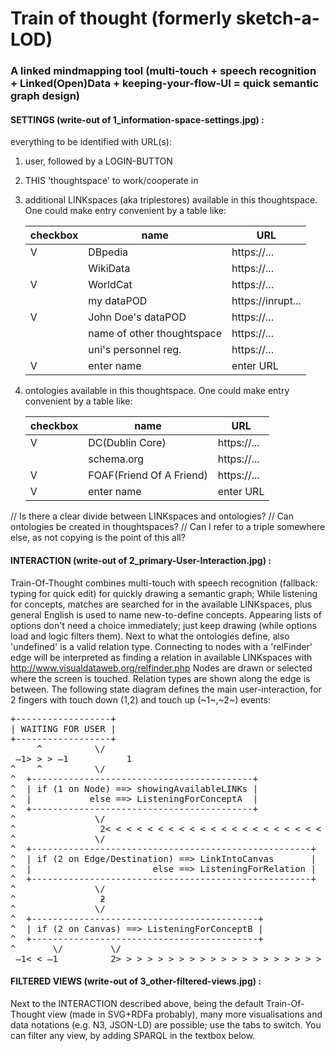 # Train of thought (formerly sketch-a-LOD)

### A linked mindmapping tool (multi-touch + speech recognition + Linked(Open)Data + keeping-your-flow-UI = quick semantic graph design)

#### SETTINGS (write-out of 1_information-space-settings.jpg) :

everything to be identified with URL(s):
1. user, followed by a LOGIN-BUTTON
2. THIS 'thoughtspace' to work/cooperate in
3. additional LINKspaces (aka triplestores) available in this thoughtspace. One could make entry convenient by a table like:

   |checkbox|name                      |URL              |
   |--------|--------------------------|-----------------|
   |      V |DBpedia                   |https://...      |
   |        |WikiData                  |https://...      |
   |      V |WorldCat                  |https://...      |
   |        |my dataPOD                |https://inrupt...|
   |      V |John Doe's dataPOD        |https://...      |
   |        |name of other thoughtspace|https://...      |
   |        |uni's personnel reg.      |https://...      |
   |      V | enter name               | enter URL       |

4. ontologies available in this thoughtspace. One could make entry convenient by a table like:

   |checkbox|name                    |URL        |
   |--------|------------------------|-----------|
   |      V |DC(Dublin Core)         |https://...|
   |        |schema.org              |https://...|
   |      V |FOAF(Friend Of A Friend)|https://...|
   |      V | enter name             | enter URL |

// Is there a clear divide between LINKspaces and ontologies?
// Can ontologies be created in thoughtspaces?
// Can I refer to a triple somewhere else, as not copying is the point of this all?


#### INTERACTION (write-out of 2_primary-User-Interaction.jpg) :
Train-Of-Thought combines multi-touch with speech recognition (fallback: typing for quick edit) for quickly drawing a semantic graph;
While listening for concepts, matches are searched for in the available LINKspaces, plus general English is used to name new-to-define concepts. Appearing lists of options don't need a choice immediately; just keep drawing (while options load and logic filters them).
Next to what the ontologies define, also 'undefined' is a valid relation type. Connecting to nodes with a 'relFinder' edge will be interpreted as finding a relation in available LINKspaces with http://www.visualdataweb.org/relfinder.php
Nodes are drawn or selected where the screen is touched.
Relation types are shown along the edge is between.
The following state diagram defines the main user-interaction, for 2 fingers with touch down (1,2) and touch up (~1~,~2~) events:

<pre>
+------------------+
| WAITING FOR USER | 
+------------------+
     ^          \/
 ̶1> > > ̶1           1
^    ^          \/
^  +------------------------------------------+
^  | if (1 on Node) ==> showingAvailableLINKs |
^  |           else ==> ListeningForConceptA  |
^  +------------------------------------------+
^               \/
^                2< < < < < < < < < < < < < < < < < < < < < <2
^               \/                                           ^
^  +-----------------------------------------------------+   ^
^  | if (2 on Edge/Destination) ==> LinkIntoCanvas       |   ^
^  |                       else ==> ListeningForRelation |   ^
^  +-----------------------------------------------------+   ^
^               \/                                           ^
^                ƻ                                           ^
^               \/                                           ^
^  +-------------------------------------------+             ^
^  | if (2 on Canvas) ==> ListeningForConceptB |             ^
^  +-------------------------------------------+             ^
^       \/         \/                                        ^
 ̶1< < ̶1          2> > > > > > > > > > > > > > > > > > > > > >2
</pre>

#### FILTERED VIEWS (write-out of 3_other-filtered-views.jpg) :
Next to the INTERACTION described above, being the default Train-Of-Thought view (made in SVG+RDFa probably), many more visualisations and data notations (e.g. N3, JSON-LD) are possible; use the tabs to switch.
You can filter any view, by adding SPARQL in the textbox below.
